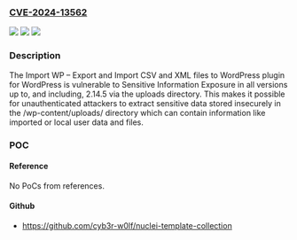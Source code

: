 ### [CVE-2024-13562](https://cve.mitre.org/cgi-bin/cvename.cgi?name=CVE-2024-13562)
![](https://img.shields.io/static/v1?label=Product&message=Import%20WP%20%E2%80%93%20Export%20and%20Import%20CSV%20and%20XML%20files%20to%20WordPress&color=blue)
![](https://img.shields.io/static/v1?label=Version&message=*%3C%3D%202.14.5%20&color=brighgreen)
![](https://img.shields.io/static/v1?label=Vulnerability&message=CWE-200%20Exposure%20of%20Sensitive%20Information%20to%20an%20Unauthorized%20Actor&color=brighgreen)

### Description

The Import WP – Export and Import CSV and XML files to WordPress plugin for WordPress is vulnerable to Sensitive Information Exposure in all versions up to, and including, 2.14.5 via the uploads directory. This makes it possible for unauthenticated attackers to extract sensitive data  stored insecurely in the /wp-content/uploads/ directory which can contain information like imported or local user data and files.

### POC

#### Reference
No PoCs from references.

#### Github
- https://github.com/cyb3r-w0lf/nuclei-template-collection

